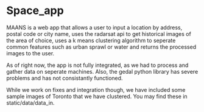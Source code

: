 # Space_app
MAANS is a web app that allows a user to input a location by address, postal code or city name, uses the radarsat api to get historical 
images of the area of choice, uses a k means clustering algorithm to seperate common features such as urban sprawl or water and returns 
the processed images to the user.


As of right now, the app is not fully integrated, as we had to process and gather data on seperate machines. Also, the gedal python library
has severe problems and has not consistantly functioned. 

While we work on fixes and integration though, we have included some sample images of Toronto that we have clustered. You may find these 
in static/data/data_in.

